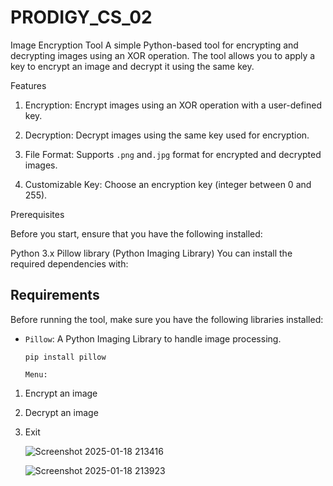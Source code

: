 # PRODIGY_CS_02

Image Encryption Tool
A simple Python-based tool for encrypting and decrypting images using an XOR operation. The tool allows you to apply a key to encrypt an image and decrypt it using the same key.

Features
1. Encryption: Encrypt images using an XOR operation with a user-defined key.

2. Decryption: Decrypt images using the same key used for encryption.

3. File Format: Supports `.png` and`.jpg`  format for encrypted and decrypted images.

4. Customizable Key: Choose an encryption key (integer between 0 and 255).

Prerequisites

Before you start, ensure that you have the following installed:

Python 3.x
Pillow library (Python Imaging Library)
You can install the required dependencies with:
## Requirements

Before running the tool, make sure you have the following libraries installed:

- `Pillow`: A Python Imaging Library to handle image processing.
     
    `pip install pillow`

    `Menu:`
1. Encrypt an image
2. Decrypt an image
3. Exit

   ![Screenshot 2025-01-18 213416](https://github.com/user-attachments/assets/0220957b-c31e-4e3c-882b-2d61f2613305)


   ![Screenshot 2025-01-18 213923](https://github.com/user-attachments/assets/f819404f-0fef-462d-a9c9-53962a0ab0d4)

